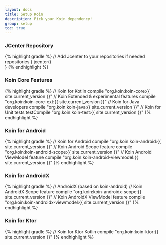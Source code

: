 ```yaml
---
layout: docs
title: Setup Koin
description: Pick your Koin dependency!
group: setup
toc: true
---
```


### JCenter Repository

{% highlight gradle %}
// Add Jcenter to your repositories if needed
repositories {
	jcenter()    
}
{% endhighlight %}

### Koin Core Features

{% highlight gradle %}
// Koin for Kotlin
compile "org.koin:koin-core:{{ site.current_version }}"
// Koin Extended & experimental features
compile "org.koin:koin-core-ext:{{ site.current_version }}"
// Koin for Java developers
compile "org.koin:koin-java:{{ site.current_version }}"
// Koin for Unit tests
testCompile "org.koin:koin-test:{{ site.current_version }}"
{% endhighlight %}

### Koin for Android

{% highlight gradle %}
// Koin for Android
compile "org.koin:koin-android:{{ site.current_version }}"
// Koin Android Scope feature
compile "org.koin:koin-android-scope:{{ site.current_version }}"
// Koin Android ViewModel feature
compile "org.koin:koin-android-viewmodel:{{ site.current_version }}"
{% endhighlight %}

### Koin for AndroidX

{% highlight gradle %}
// AndroidX (based on koin-android)
// Koin AndroidX Scope feature
compile "org.koin:koin-androidx-scope:{{ site.current_version }}"
// Koin AndroidX ViewModel feature
compile "org.koin:koin-androidx-viewmodel:{{ site.current_version }}"
{% endhighlight %}

### Koin for Ktor

{% highlight gradle %}
// Koin for Ktor Kotlin
compile "org.koin:koin-ktor:{{ site.current_version }}"
{% endhighlight %}